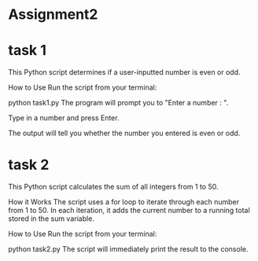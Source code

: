 # Assignment2
# task 1
This Python script determines if a user-inputted number is even or odd.

How to Use
Run the script from your terminal:

python task1.py
The program will prompt you to "Enter a number : ".

Type in a number and press Enter.

The output will tell you whether the number you entered is even or odd.


# task 2
This Python script calculates the sum of all integers from 1 to 50.

How it Works
The script uses a for loop to iterate through each number from 1 to 50. In each iteration, it adds the current number to a running total stored in the sum variable.

How to Use
Run the script from your terminal:

python task2.py
The script will immediately print the result to the console.

